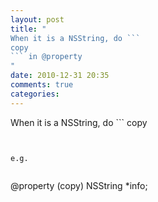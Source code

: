 ```yaml
---
layout: post
title: "
When it is a NSString, do ```
copy
``` in @property
"
date: 2010-12-31 20:35
comments: true
categories: 
---
```


When it is a NSString, do ```
copy
``` in @property


e.g.


```
@property (copy) NSString *info;
```

